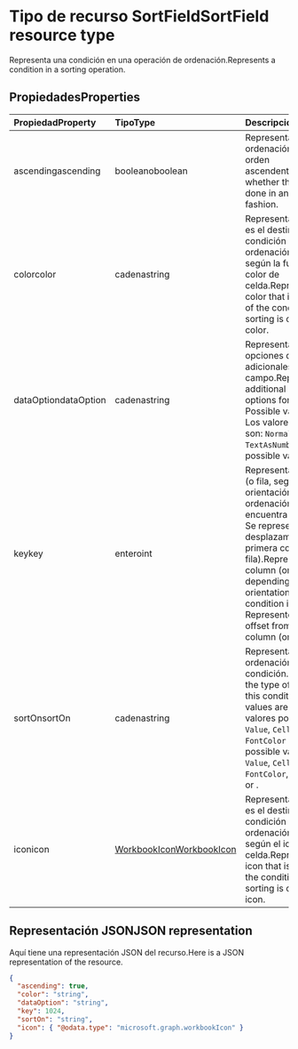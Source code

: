 # <a name="sortfield-resource-type"></a><span data-ttu-id="06df7-101">Tipo de recurso SortField</span><span class="sxs-lookup"><span data-stu-id="06df7-101">SortField resource type</span></span>

<span data-ttu-id="06df7-102">Representa una condición en una operación de ordenación.</span><span class="sxs-lookup"><span data-stu-id="06df7-102">Represents a condition in a sorting operation.</span></span>

## <a name="properties"></a><span data-ttu-id="06df7-103">Propiedades</span><span class="sxs-lookup"><span data-stu-id="06df7-103">Properties</span></span>
| <span data-ttu-id="06df7-104">Propiedad</span><span class="sxs-lookup"><span data-stu-id="06df7-104">Property</span></span>     | <span data-ttu-id="06df7-105">Tipo</span><span class="sxs-lookup"><span data-stu-id="06df7-105">Type</span></span>   |<span data-ttu-id="06df7-106">Descripción</span><span class="sxs-lookup"><span data-stu-id="06df7-106">Description</span></span>|
|:---------------|:--------|:----------|
|<span data-ttu-id="06df7-107">ascending</span><span class="sxs-lookup"><span data-stu-id="06df7-107">ascending</span></span>|<span data-ttu-id="06df7-108">booleano</span><span class="sxs-lookup"><span data-stu-id="06df7-108">boolean</span></span>|<span data-ttu-id="06df7-109">Representa si la ordenación se realiza en orden ascendente.</span><span class="sxs-lookup"><span data-stu-id="06df7-109">Represents whether the sorting is done in an ascending fashion.</span></span>|
|<span data-ttu-id="06df7-110">color</span><span class="sxs-lookup"><span data-stu-id="06df7-110">color</span></span>|<span data-ttu-id="06df7-111">cadena</span><span class="sxs-lookup"><span data-stu-id="06df7-111">string</span></span>|<span data-ttu-id="06df7-112">Representa el color que es el destino de la condición si la ordenación se realiza según la fuente o el color de celda.</span><span class="sxs-lookup"><span data-stu-id="06df7-112">Represents the color that is the target of the condition if the sorting is on font or cell color.</span></span>|
|<span data-ttu-id="06df7-113">dataOption</span><span class="sxs-lookup"><span data-stu-id="06df7-113">dataOption</span></span>|<span data-ttu-id="06df7-114">cadena</span><span class="sxs-lookup"><span data-stu-id="06df7-114">string</span></span>|<span data-ttu-id="06df7-115">Representa las opciones de ordenación adicionales para este campo.</span><span class="sxs-lookup"><span data-stu-id="06df7-115">Represents additional sorting options for this field. Possible values are: , .</span></span> <span data-ttu-id="06df7-116">Los valores posibles son: `Normal`, `TextAsNumber`.</span><span class="sxs-lookup"><span data-stu-id="06df7-116">The possible values are:</span></span>|
|<span data-ttu-id="06df7-117">key</span><span class="sxs-lookup"><span data-stu-id="06df7-117">key</span></span>|<span data-ttu-id="06df7-118">entero</span><span class="sxs-lookup"><span data-stu-id="06df7-118">int</span></span>|<span data-ttu-id="06df7-p102">Representa la columna (o fila, según la orientación de ordenación) en que se encuentra la condición. Se representa como un desplazamiento de la primera columna (o fila).</span><span class="sxs-lookup"><span data-stu-id="06df7-p102">Represents the column (or row, depending on the sort orientation) that the condition is on. Represented as an offset from the first column (or row).</span></span>|
|<span data-ttu-id="06df7-121">sortOn</span><span class="sxs-lookup"><span data-stu-id="06df7-121">sortOn</span></span>|<span data-ttu-id="06df7-122">cadena</span><span class="sxs-lookup"><span data-stu-id="06df7-122">string</span></span>|<span data-ttu-id="06df7-123">Representa el tipo de ordenación de esta condición.</span><span class="sxs-lookup"><span data-stu-id="06df7-123">Represents the type of sorting of this condition. Possible values are: , , , .</span></span> <span data-ttu-id="06df7-124">Los valores posibles son: `Value`, `CellColor`, `FontColor` y `Icon`.</span><span class="sxs-lookup"><span data-stu-id="06df7-124">The possible values are `Value`, `CellColor`, `FontColor`, `Icon`, , , , , , , , or .</span></span>|
|<span data-ttu-id="06df7-125">icon</span><span class="sxs-lookup"><span data-stu-id="06df7-125">icon</span></span>|[<span data-ttu-id="06df7-126">WorkbookIcon</span><span class="sxs-lookup"><span data-stu-id="06df7-126">WorkbookIcon</span></span>](icon.md)|<span data-ttu-id="06df7-127">Representa el icono que es el destino de la condición si la ordenación se realiza según el icono de la celda.</span><span class="sxs-lookup"><span data-stu-id="06df7-127">Represents the icon that is the target of the condition if the sorting is on the cell's icon.</span></span>|

## <a name="json-representation"></a><span data-ttu-id="06df7-128">Representación JSON</span><span class="sxs-lookup"><span data-stu-id="06df7-128">JSON representation</span></span>

<span data-ttu-id="06df7-129">Aquí tiene una representación JSON del recurso.</span><span class="sxs-lookup"><span data-stu-id="06df7-129">Here is a JSON representation of the resource.</span></span>

<!--{
  "blockType": "resource",
  "optionalProperties": [],
  "@odata.type": "microsoft.graph.workbookSortField"
}-->

```json
{
  "ascending": true,
  "color": "string",
  "dataOption": "string",
  "key": 1024,
  "sortOn": "string",
  "icon": { "@odata.type": "microsoft.graph.workbookIcon" }
}

```

<!-- uuid: 8fcb5dbc-d5aa-4681-8e31-b001d5168d79
2015-10-25 14:57:30 UTC -->
<!-- {
  "type": "#page.annotation",
  "description": "SortField resource",
  "keywords": "",
  "section": "documentation",
  "tocPath": ""
}-->
